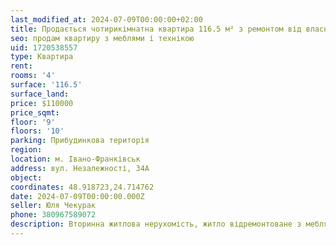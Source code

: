 ```yaml
---
last_modified_at: 2024-07-09T00:00:00+02:00
title: Продається чотирикімнатна квартира 116.5 м² з ремонтом від власника в центрі на Незалежності
seo: продам квартиру з меблями і технікою
uid: 1720538557
type: Квартира
rent:
rooms: '4'
surface: '116.5'
surface_land:
price: $110000
price_sqmt:
floor: '9'
floors: '10'
parking: Прибудинкова територія
region:
location: м. Івано-Франківськ
address: вул. Незалежності, 34А
object:
coordinates: 48.918723,24.714762
date: 2024-07-09T00:00:00.000Z
seller: Юля Чекурак
phone: 380967589072
description: Вторинна житлова нерухомість, житло відремонтоване з меблями і технікою, придатне і готове для проживання
---
```

